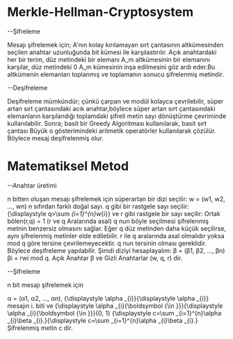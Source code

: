 # Merkle-Hellman-Cryptosystem
--Şifreleme

Mesajı şifrelemek için; A'nın kolay kırılamayan sırt çantasının altkümesinden seçilen anahtar uzunluğunda bit kümesi ile karşılastırılır. Açık anahtardaki her bir terim, düz metindeki bir elemanı A_m altkümesinin bir elemanını karşılar, düz metindeki 0 A_m kümesinin inşa edilmesini göz ardı eder.Bu altkümenin elemanları toplanmış ve toplamanın sonucu şifrelenmiş metindir.

--Deşifreleme

Deşifreleme mümkündür; çünkü çarpan ve modül kolayca çevrilebilir, süper artan sırt çantasındaki acık anahtar,böylece süper artan sırt çantasındaki elemanların karşılandığı toplamdaki şifreli metin sayı dönüştürme çevriminde kullanılabilir. Sonra; basit bir Greedy Algoritması kullanılarak, basit sırt çantası Büyük o gösterimindeki aritmetik operatörler kullanılarak çözülür. Böylece mesaj deşifrelenmiş olur.

# Matematiksel Metod #
--Anahtar üretimi

n bitten oluşan mesajı şifrelemek için süperartan bir dizi seçilir:
        w = (w1, w2, ..., wn)   n sıfırdan farklı doğal sayı. 
q gibi bir rastgele sayı seçilir:
        {\displaystyle q>\sum _{i=1}^{n}w_{i}} ve r gibi rastgele bir sayı seçilir:
        Ortak bölen(r,q) = 1 (r ve q  Aralarında asal)
q nun böyle seçilmesi şifrelenmiş metnin benzersiz olmasını sağlar. Eğer q düz metinden daha küçük seçilirse, aynı şifrelenmiş metinler elde edilebilir. r ile q aralarında asal olmalıdır yoksa mod q göre tersine çevrilemeyecektir. q nun tersinin olması gereklidir. Böylece deşifreleme yapılabilir.
Şimdi diziyi hesaplayalım:
β = (β1, β2, ..., βn)
βi = rwi mod q.
Açık Anahtar β ve Gizli Anahtarlar (w, q, r) dir.

--Şifreleme

n bit mesajı şifrelemek için

α = (α1, α2, ..., αn),
{\displaystyle \alpha _{i}}{\displaystyle \alpha _{i}} mesajın i. biti ve {\displaystyle \alpha _{i}{\boldsymbol {\in }}}{\displaystyle \alpha _{i}{\boldsymbol {\in }}}{0, 1}
{\displaystyle c=\sum _{i=1}^{n}\alpha _{i}\beta _{i}.}{\displaystyle c=\sum _{i=1}^{n}\alpha _{i}\beta _{i}.}
Şifrelenmiş metin c dir.
  



